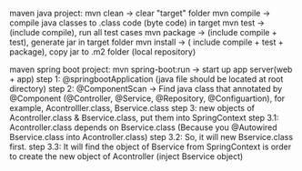  maven java project:
 mvn clean -> clear "target" folder
 mvn compile -> compile java classes to .class code (byte code) in target
 mvn test -> (include compile), run all test cases
 mvn package -> (include compile + test), generate jar in target folder
 mvn install -> ( include compile + test + package), copy jar to .m2 folder
 (local repository)

 maven spring boot project:
 mvn spring-boot:run -> start up app server(web + app)
  step 1: @springbootApplication (java file should be located at root directory)
  step 2: @ComponentScan -> Find java class that annotated by @Component (@Controller, @Service, @Repository, @Configuartion), for example, Acontrolller.class, Bservice.class
  step 3: new objects of Acontroller.class & Bservice.class, put them into 
  SpringContext
  step 3.1: Acontroller.class depends on Bservice.class (Because you @Autowired 
  Bservice.class into Acontroller.class)
  step 3.2: So, it will new Bservice.class first.
  step 3.3: It will find the object of Bservice from SpringContext is order to
  create the new object of Acontroller (inject Bservice object)